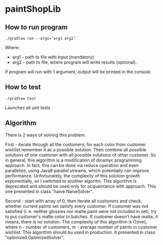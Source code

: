 # paintShopLib

## How to run program
    ./gradlew run --args=‘arg1 arg2’
Where:
* arg1 - path to file with input (mandatory)
* arg2 - path to file, where program will write results (optional). 

If program will run with 1 argument, output will be printed in the console.

## How to test
    ./gradlew test
Launches all unit tests

## Algorithm
There is 2 ways of solving this problem.

First - iterate through all the customers; for each color from customer wishlist remember it as a possible solution. Then 
combine all possible solutions of one customer with all possible solutions of other customer. So in general, this algorithm is
a modification of dinamyc programming approach. In fact, this can be done via reduce operation and even parallelize, 
using Java8 parallel streams, which potentially can improve performance. Unfortunately,
the complexity of this solution growth exponentially, so I switched to another algoritm. This algorithm is deprecated and
should be used only for acquaintance with approach. This one presented in class "naive.NaiveSolver".

Second - start with array of 0, then iterate all customers and check, whether current paints set satisfy every customer.
If customer was not satisfied (i. e. neither glossies nor matte paint were not included in set), try to put customer's matte
color to batches. If customer doesn't have matte, it means, there is no solution. The complexity of this algorithm is O(nm),
where n - number of customers, m - average number of paints in customer wishlist. This algorithm should bu used in production.
It presented in class "optimized.OptimizedSolver".
